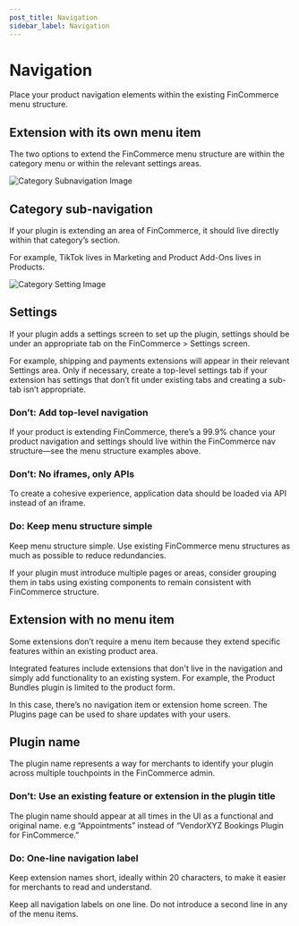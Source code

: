 ```yaml
---
post_title: Navigation
sidebar_label: Navigation
---
```


# Navigation

Place your product navigation elements within the existing FinCommerce menu structure.

## Extension with its own menu item

The two options to extend the FinCommerce menu structure are within the category menu or within the relevant settings areas.

![Category Subnavigation Image](/img/doc_images/Category-Subnavigation.png)

## Category sub-navigation

If your plugin is extending an area of FinCommerce, it should live directly within that category’s section.

For example, TikTok lives in Marketing and Product Add-Ons lives in Products.

![Category Setting Image](/img/doc_images/Category-Settings.png)

## Settings

If your plugin adds a settings screen to set up the plugin, settings should be under an appropriate tab on the FinCommerce > Settings screen.

For example, shipping and payments extensions will appear in their relevant Settings area. Only if necessary, create a top-level settings tab if your extension has settings that don’t fit under existing tabs and creating a sub-tab isn’t appropriate.

### Don’t: Add top-level navigation

If your product is extending FinCommerce, there’s a 99.9% chance your product navigation and settings should live within the FinCommerce nav structure—see the menu structure examples above.

### Don’t: No iframes, only APIs

To create a cohesive experience, application data should be loaded via API instead of an iframe.

### Do: Keep menu structure simple

Keep menu structure simple. Use existing FinCommerce menu structures as much as possible to reduce redundancies.

If your plugin must introduce multiple pages or areas, consider grouping them in tabs using existing components to remain consistent with FinCommerce structure.

## Extension with no menu item

Some extensions don’t require a menu item because they extend specific features within an existing product area.

Integrated features include extensions that don't live in the navigation and simply add functionality to an existing system. For example, the Product Bundles plugin is limited to the product form.

In this case, there’s no navigation item or extension home screen. The Plugins page can be used to share updates with your users.

## Plugin name

The plugin name represents a way for merchants to identify your plugin across multiple touchpoints in the FinCommerce admin.

### Don’t: Use an existing feature or extension in the plugin title

The plugin name should appear at all times in the UI as a functional and original name. e.g “Appointments” instead of “VendorXYZ Bookings Plugin for FinCommerce.”

### Do: One-line navigation label

Keep extension names short, ideally within 20 characters, to make it easier for merchants to read and understand.

Keep all navigation labels on one line. Do not introduce a second line in any of the menu items.
